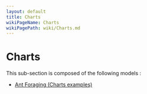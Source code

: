 ```yaml
---
layout: default
title: Charts
wikiPageName: Charts
wikiPagePath: wiki/Charts.md
---
```

# Charts

This sub-section is composed of the following models :

* [Ant Foraging (Charts examples)](references#ChartsAntForaging(Chartsexamples))

